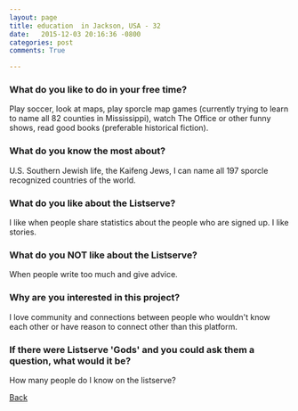 ```yaml
---
layout: page
title: education  in Jackson, USA - 32
date:   2015-12-03 20:16:36 -0800
categories: post
comments: True

---
```


### What do you like to do in your free time?
<p>Play soccer, look at maps, play sporcle map games (currently trying to learn to name all 82 counties in Mississippi), watch The Office or other funny shows, read good books (preferable historical fiction). </p>

### What do you know the most about?
<p>U.S. Southern Jewish life, the Kaifeng Jews, I can name all 197 sporcle recognized countries of the world. </p>

### What do you like about the Listserve?
<p>I like when people share statistics about the people who are signed up. I like stories. </p>

### What do you NOT like about the Listserve?
<p>When people write too much and give advice. </p>

### Why are you interested in this project?
<p>I love community and connections between people who wouldn't know each other or have reason to connect other than this platform. </p>

### If there were Listserve 'Gods' and you could ask them a question, what would it be?
<p>How many people do I know on the listserve? </p>

[Back][1]

[1]: /home/responders/all